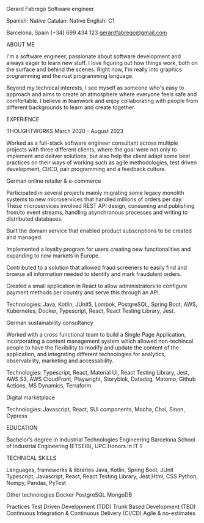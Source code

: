 Gerard Fabregó
Software engineer

Spanish:		Native 
Catalan: 		Native
English: 		C1

Barcelona, Spain
(+34) 699 434 123
gerardfabrego@gmail.com


ABOUT ME

I'm a software engineer, passionate about software development and always eager to learn new stuff. I love figuring out how things work, both on the surface and behind the scenes. Right now, I'm really into graphics programming and the rust programming language.

Beyond my technical interests, I see myself as someone who's easy to approach and aims to create an  atmosphere where everyone feels safe and comfortable. I believe in teamwork and enjoy collaborating with people from different backgrounds to learn and create together.

EXPERIENCE

THOUGHTWORKS March 2020 - August 2023

Worked as a full-stack software engineer consultant across multiple projects with three different clients, where the goal were not only to implement and deliver solutions, but also help the client adapt some best practices on their ways of working such as agile methodologies, test driven development, CI/CD, pair programming and a feedback culture.

German  online retailer & e-commerce 

Participated in several projects mainly migrating some legacy monolith systems to new microservices that handled millions of orders per day. These microservices involved REST API design, consuming and publishing from/to event streams, handling asynchronous processes and writing to distributed databases.

Built the domain service that enabled product subscriptions to be created and managed.

Implemented a loyalty program for users creating new functionalities and expanding to new markets in Europe. 


Contributed to a solution that allowed fraud screeners to easily find and browse all information needed to identify and mark fraudulent orders.

Created a small application in React to allow administrators to configure payment methods per country and serve this through an API.

Technologies: Java, Kotlin, JUnit5, Lombok, PostgreSQL, Spring Boot, AWS, Kubernetes, Docker, Typescript, React, React Testing Library, Jest.

German sustainability consultancy 

Worked with a cross functional team to build a Single Page Application, incorporating a content management system which allowed non-techincal people to have the flexibility to modify and update the content of the application, and integrating different technologies for analytics, observability, marketing and accessability.

Technologies: Typescript, React, Material UI, React Testing Library, Jest, AWS S3, AWS CloudFront, Playwright, Storyblok, Datadog, Matomo, Github Actions, MS Dynamics, Terraform.

Digital marketplace

Technologies: Javascript, React, SUI components, Mocha, Chai, Sinon, Cypress

EDUCATION

Bachelor’s degree in Industrial Technologies Engineering
Barcelona School of Industrial Engineering (ETSEIB), UPC
Honors in IT 1

TECHNICAL SKILLS

Languages, frameworks & libraries
Java, Kotlin, Spring Boot, JUnit
Typescript, Javascript, React, React Testing Library, Jest
Html, CSS
Python, Numpy, Pandas, PyTest

Other technologies
Docker
PostgreSQL
MongoDB

Practices
Test Driven Development (TDD)
Trunk Based Development (TBD)
Continuous Integration & Continuous Delivery (CI/CD)
Agile & no-estimates